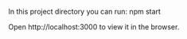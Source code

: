 In this project directory you can run:
npm start

Open http://localhost:3000 to view it in the browser.


